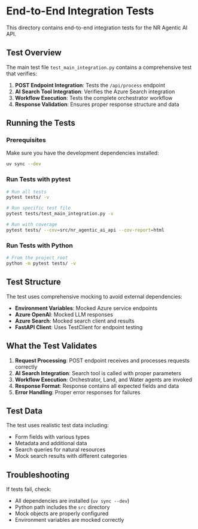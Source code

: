 # End-to-End Integration Tests

This directory contains end-to-end integration tests for the NR Agentic AI API.

## Test Overview

The main test file `test_main_integration.py` contains a comprehensive test that verifies:

1. **POST Endpoint Integration**: Tests the `/api/process` endpoint
2. **AI Search Tool Integration**: Verifies the Azure Search integration
3. **Workflow Execution**: Tests the complete orchestrator workflow
4. **Response Validation**: Ensures proper response structure and data

## Running the Tests

### Prerequisites

Make sure you have the development dependencies installed:

```bash
uv sync --dev
```

### Run Tests with pytest

```bash
# Run all tests
pytest tests/ -v

# Run specific test file
pytest tests/test_main_integration.py -v

# Run with coverage
pytest tests/ --cov=src/nr_agentic_ai_api --cov-report=html
```

### Run Tests with Python

```bash
# From the project root
python -m pytest tests/ -v
```

## Test Structure

The test uses comprehensive mocking to avoid external dependencies:

- **Environment Variables**: Mocked Azure service endpoints
- **Azure OpenAI**: Mocked LLM responses
- **Azure Search**: Mocked search client and results
- **FastAPI Client**: Uses TestClient for endpoint testing

## What the Test Validates

1. **Request Processing**: POST endpoint receives and processes requests correctly
2. **AI Search Integration**: Search tool is called with proper parameters
3. **Workflow Execution**: Orchestrator, Land, and Water agents are invoked
4. **Response Format**: Response contains all expected fields and data
5. **Error Handling**: Proper error responses for failures

## Test Data

The test uses realistic test data including:
- Form fields with various types
- Metadata and additional data
- Search queries for natural resources
- Mock search results with different categories

## Troubleshooting

If tests fail, check:
- All dependencies are installed (`uv sync --dev`)
- Python path includes the `src` directory
- Mock objects are properly configured
- Environment variables are mocked correctly
